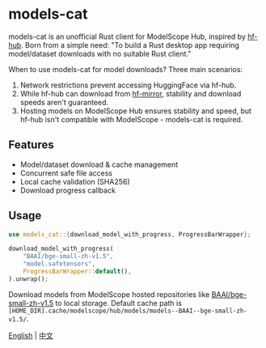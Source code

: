 # models-cat
models-cat is an unofficial Rust client for ModelScope Hub, inspired by [hf-hub](https://github.com/huggingface/hf-hub). Born from a simple need: "To build a Rust desktop app requiring model/dataset downloads with no suitable Rust client."

When to use models-cat for model downloads? Three main scenarios:
1. Network restrictions prevent accessing HuggingFace via hf-hub.
2. While hf-hub can download from [hf-mirror](https://hf-mirror.com/), stability and download speeds aren't guaranteed.
3. Hosting models on ModelScope Hub ensures stability and speed, but hf-hub isn't compatible with ModelScope - models-cat is required.

## Features
- Model/dataset download & cache management
- Concurrent safe file access
- Local cache validation (SHA256)
- Download progress callback

## Usage

```rust
use models_cat::{download_model_with_progress, ProgressBarWrapper};

download_model_with_progress(
    "BAAI/bge-small-zh-v1.5",
    "model.safetensors",
    ProgressBarWrapper::default(),
).unwrap();
```

Download models from ModelScope hosted repositories like [BAAI/bge-small-zh-v1.5](https://www.modelscope.cn/models/BAAI/bge-small-zh-v1.5) to local storage. Default cache path is `[HOME_DIR].cache/modelscope/hub/models/models--BAAI--bge-small-zh-v1.5/`.

[English](README.md) | [中文](README.zh-CN.md)